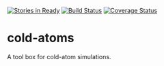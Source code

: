 [![Stories in Ready](https://badge.waffle.io/d-meiser/cold-atoms.png?label=ready&title=Ready)](https://waffle.io/d-meiser/cold-atoms)
[![Build Status](https://travis-ci.org/d-meiser/cold-atoms.svg?branch=master)](https://travis-ci.org/d-meiser/cold-atoms)
[![Coverage Status](https://coveralls.io/repos/github/d-meiser/cold-atoms/badge.svg?branch=master)](https://coveralls.io/github/d-meiser/cold-atoms?branch=master)

# cold-atoms
A tool box for cold-atom simulations.
